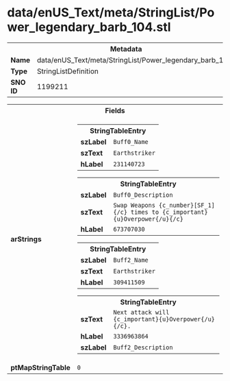 <h1>data/enUS_Text/meta/StringList/Power_legendary_barb_104.stl</h1><table><tr><th colspan="100%">Metadata</th></tr><tr><td><b>Name</b></td><td>data/enUS_Text/meta/StringList/Power_legendary_barb_104.stl</td></tr><tr><td><b>Type</b></td><td>StringListDefinition</td></tr><tr><td><b>SNO ID</b></td><td>1199211</td></tr></table>

<table><tr><th colspan="100%">Fields</th></tr><tr><td><b>arStrings</b></td><td><table><tr><th colspan="100%">StringTableEntry</th></tr><tr><td><b>szLabel</b></td><td><code>Buff0_Name</code></td></tr><tr><td><b>szText</b></td><td><code>Earthstriker</code></td></tr><tr><td><b>hLabel</b></td><td><code>231140723</code></td></tr></table>


<table><tr><th colspan="100%">StringTableEntry</th></tr><tr><td><b>szLabel</b></td><td><code>Buff0_Description</code></td></tr><tr><td><b>szText</b></td><td><code>Swap Weapons {c_number}[SF_1]{/c} times to {c_important}{u}Overpower{/u}{/c}</code></td></tr><tr><td><b>hLabel</b></td><td><code>673707030</code></td></tr></table>


<table><tr><th colspan="100%">StringTableEntry</th></tr><tr><td><b>szLabel</b></td><td><code>Buff2_Name</code></td></tr><tr><td><b>szText</b></td><td><code>Earthstriker</code></td></tr><tr><td><b>hLabel</b></td><td><code>309411509</code></td></tr></table>


<table><tr><th colspan="100%">StringTableEntry</th></tr><tr><td><b>szText</b></td><td><code>Next attack will {c_important}{u}Overpower{/u}{/c}.</code></td></tr><tr><td><b>hLabel</b></td><td><code>3336963864</code></td></tr><tr><td><b>szLabel</b></td><td><code>Buff2_Description</code></td></tr></table>


</td></tr><tr><td><b>ptMapStringTable</b></td><td><code>0</code></td></tr></table>

